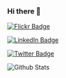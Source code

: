 ### Hi there 👋



[![Flickr Badge](https://img.shields.io/badge/--1ca0f1?style=flat-square&labelColor=1ca0f1&logo=flickr&logoColor=white&label=flickr&logoColor=blue&link=https://www.flickr.com/photos/189078704@N02/)](https://www.flickr.com/photos/189078704@N02/)

[![LinkedIn Badge](https://img.shields.io/badge/--1ca0f1?style=flat-square&labelColor=1ca0f1&logo=linkedin&logoColor=white&label=linkedin&logoColor=blue&link=https://www.linkedin.com/in/szymonlipinski/)](https://www.linkedin.com/in/szymonlipinski/)

[![Twitter Badge](https://img.shields.io/badge/--1ca0f1?style=flat-square&labelColor=1ca0f1&logo=twitter&logoColor=white&link=https://twitter.com/szymon_lipinski)](https://twitter.com/szymon_lipinski)



![Github Stats](https://github-readme-stats.vercel.app/api?username=szymonlipinski&show_icons=true&hide_border=true&count_private=true)

